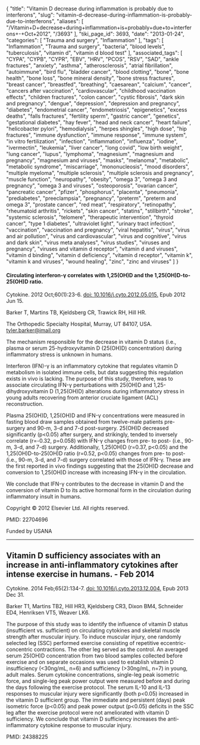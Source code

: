 {
    "title": "Vitamin D decrease during inflammation is probably due to interferons",
    "slug": "vitamin-d-decrease-during-inflammation-is-probably-due-to-interferons",
    "aliases": [
        "/Vitamin+D+decrease+during+inflammation+is+probably+due+to+interferons+-+Oct+2012",
        "/3693"
    ],
    "tiki_page_id": 3693,
    "date": "2013-01-24",
    "categories": [
        "Trauma and surgery",
        "Inflammation"
    ],
    "tags": [
        "Inflammation",
        "Trauma and surgery",
        "bacteria",
        "blood levels",
        "tuberculosis",
        "vitamin d",
        "vitamin d blood test"
    ],
    "associated_tags": [
        "CYPA",
        "CYPB",
        "CYPR",
        "EBV",
        "HRV",
        "PCOS",
        "RSV",
        "SAD",
        "ankle fractures",
        "anxiety",
        "asthma",
        "atherosclerosis",
        "atrial fibrillation",
        "autoimmune",
        "bird flu",
        "bladder cancer",
        "blood clotting",
        "bone",
        "bone health",
        "bone loss",
        "bone mineral density",
        "bone stress fractures",
        "breast cancer",
        "breastfed",
        "breathing",
        "caesarean",
        "calcium",
        "cancer",
        "cancers after vaccination",
        "cardiovascular",
        "childhood vaccination effects",
        "children fractures",
        "colon cancer",
        "cystic fibrosis",
        "dark skin and pregnancy",
        "dengue",
        "depression",
        "depression and pregnancy",
        "diabetes",
        "endometrial cancer",
        "endometriosis",
        "epigenetics",
        "excess deaths",
        "falls fractures",
        "fertility sperm",
        "gastric cancer",
        "genetics",
        "gestational diabetes",
        "hay fever",
        "head and neck cancer",
        "heart failure",
        "helicobacter pylori",
        "hemodialysis",
        "herpes shingles",
        "high dose",
        "hip fractures",
        "immune dysfunction",
        "immune response",
        "immune system",
        "in vitro fertilization",
        "infection",
        "inflammation",
        "influenza",
        "iodine",
        "ivermectin",
        "leukemia",
        "liver cancer",
        "long covid",
        "low birth weight",
        "lung cancer",
        "lupus",
        "lymphoma",
        "magnesium",
        "magnesium and pregnancy",
        "magnesium and viruses",
        "masks",
        "melanoma",
        "metabolic",
        "metabolic syndrome",
        "miscarriage",
        "mononucleosis",
        "mood disorders",
        "multiple myeloma",
        "multiple sclerosis",
        "multiple sclerosis and pregnancy",
        "muscle function",
        "neuropathy",
        "obesity",
        "omega 3",
        "omega 3 and pregnancy",
        "omega 3 and viruses",
        "osteoporosis",
        "ovarian cancer",
        "pancreatic cancer",
        "pfizer",
        "phosphorus",
        "placenta",
        "pneumonia",
        "prediabetes",
        "preeclampsia",
        "pregnancy",
        "preterm",
        "preterm and omega 3",
        "prostate cancer",
        "red meat",
        "respiratory",
        "retinopathy",
        "rheumatoid arthritis",
        "rickets",
        "skin cancer",
        "statins",
        "stillbirth",
        "stroke",
        "systemic sclerosis",
        "telomere",
        "therapeutic intervention",
        "thyroid cancer",
        "type 1 diabetes",
        "ultraviolet light",
        "urinary tract infection",
        "vaccination",
        "vaccination and pregnancy",
        "viral hepatitis",
        "virus",
        "virus and air pollution",
        "virus and cardiovascular",
        "virus and cognitive",
        "virus and dark skin",
        "virus meta analyses",
        "virus studies",
        "viruses and pregnancy",
        "viruses and vitamin d receptor",
        "vitamin d and viruses",
        "vitamin d binding",
        "vitamin d deficiency",
        "vitamin d receptor",
        "vitamin k",
        "vitamin k and viruses",
        "wound healing",
        "zinc",
        "zinc and viruses"
    ]
}


#### Circulating interferon-γ correlates with 1,25(OH)D and the 1,25(OH)D-to-25(OH)D ratio.

Cytokine. 2012 Oct;60(1):23-6. [doi: 10.1016/j.cyto.2012.05.015.](https://doi.org/10.1016/j.cyto.2012.05.015.) Epub 2012 Jun 15.

Barker T, Martins TB, Kjeldsberg CR, Trawick RH, Hill HR.

The Orthopedic Specialty Hospital, Murray, UT 84107, USA. tyler.barker@imail.org

The mechanism responsible for the decrease in vitamin D status (i.e., plasma or serum 25-hydroxyvitamin D (25(OH)D) concentration) during inflammatory stress is unknown in humans. 

Interferon (IFN)-γ is an inflammatory cytokine that regulates vitamin D metabolism in isolated immune cells, but data suggesting this regulation exists in vivo is lacking. The purpose of this study, therefore, was to associate circulating IFN-γ perturbations with 25(OH)D and 1,25-dihydroxyvitamin D (1,25(OH)D) alterations during inflammatory stress in young adults recovering from anterior cruciate ligament (ACL) reconstruction. 

Plasma 25(OH)D, 1,25(OH)D and IFN-γ concentrations were measured in fasting blood draw samples obtained from twelve-male patients pre-surgery and 90-m, 3-d and 7-d post-surgery. 25(OH)D decreased significantly (p<0.05) after surgery, and strikingly, tended to inversely correlate (r=-0.32, p=0.058) with IFN-γ changes from pre- to post- (i.e., 90-m, 3-d, and 7-d) surgery. Additionally, 1,25(OH)D (r=0.37, p<0.05) and the 1,25(OH)D-to-25(OH)D ratio (r=0.52, p<0.05) changes from pre- to post- (i.e., 90-m, 3-d, and 7-d) surgery correlated with those of IFN-γ. These are the first reported in vivo findings suggesting that the 25(OH)D decrease and conversion to 1,25(OH)D increase with increasing IFN-γ in the circulation. 

We conclude that IFN-γ contributes to the decrease in vitamin D and the conversion of vitamin D to its active hormonal form in the circulation during inflammatory insult in humans.

Copyright © 2012 Elsevier Ltd. All rights reserved.

PMID:     22704696

Funded by USANA

---

## Vitamin D sufficiency associates with an increase in anti-inflammatory cytokines after intense exercise in humans. - Feb 2014

Cytokine. 2014 Feb;65(2):134-7. [doi: 10.1016/j.cyto.2013.12.004.](https://doi.org/10.1016/j.cyto.2013.12.004.) Epub 2013 Dec 31.

Barker T1, Martins TB2, Hill HR3, Kjeldsberg CR3, Dixon BM4, Schneider ED4, Henriksen VT5, Weaver LK6.

The purpose of this study was to identify the influence of vitamin D status (insufficient vs. sufficient) on circulating cytokines and skeletal muscle strength after muscular injury. To induce muscular injury, one randomly selected leg (SSC) performed exercise consisting of repetitive eccentric-concentric contractions. The other leg served as the control. An averaged serum 25(OH)D concentration from two blood samples collected before exercise and on separate occasions was used to establish vitamin D insufficiency (<30ng/mL, n=6) and sufficiency (>30ng/mL, n=7) in young, adult males. Serum cytokine concentrations, single-leg peak isometric force, and single-leg peak power output were measured before and during the days following the exercise protocol. The serum IL-10 and IL-13 responses to muscular injury were significantly (both p<0.05) increased in the vitamin D sufficient group. The immediate and persistent (days) peak isometric force (p<0.05) and peak power output (p<0.05) deficits in the SSC leg after the exercise protocol were not ameliorated with vitamin D sufficiency. We conclude that vitamin D sufficiency increases the anti-inflammatory cytokine response to muscular injury.

PMID: 24388225